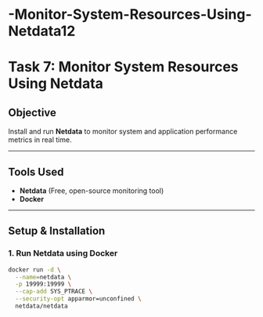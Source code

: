 # -Monitor-System-Resources-Using-Netdata12
# Task 7: Monitor System Resources Using Netdata

## **Objective**
Install and run **Netdata** to monitor system and application performance metrics in real time.

---

## **Tools Used**
- **Netdata** (Free, open-source monitoring tool)
- **Docker**

---

## **Setup & Installation**

### **1. Run Netdata using Docker**
```bash
docker run -d \
  --name=netdata \
  -p 19999:19999 \
  --cap-add SYS_PTRACE \
  --security-opt apparmor=unconfined \
  netdata/netdata

